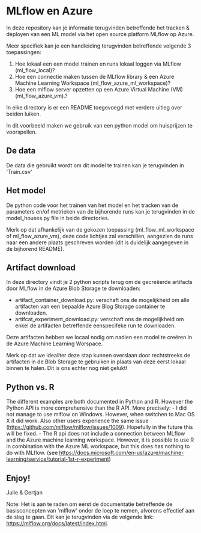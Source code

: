 # MLflow en Azure

In deze repository kan je informatie terugvinden betreffende het tracken & deployen van een ML model via het open source platform MLflow  op Azure. 

Meer specifiek kan je een handleiding terugvinden betreffende volgende 3 toepassingen:
  1. Hoe lokaal een een model trainen en runs lokaal loggen via MLflow (ml_flow_local)?
  1. Hoe een connectie maken tussen de MLflow library & een Azure Machine Learning Workspace (ml_flow_azure_ml_workspace)? 
  3. Hoe een mlflow server opzetten op een Azure Virtual Machine (VM) (ml_flow_azure_vm).?
  
In elke directory is er een README toegevoegd met verdere uitleg over beiden luiken. 

In dit voorbeeld maken we gebruik van een python model om huisprijzen te voorspellen. 

## De data

De data die gebruikt wordt om dit model te trainen kan je terugvinden in 'Train.csv'

## Het model

De python code voor het trainen van het model en het tracken van de parameters en/of metrieken van de bijhorende runs kan je terugvinden in de model_houses.py file in beide directories. 

Merk op dat afhankelijk van de gekozen toepassing (ml_flow_ml_workspace of ml_flow_azure_vm), deze code lichtjes zal verschillen, aangezien de runs naar een andere plaats geschreven worden (dit is duidelijk aangegeven in de bijhorend README). 

## Artifact download

In deze directory vindt je 2 python scripts terug om de gecreëerde artifacts door MLflow in de Azure Blob Storage te downloaden:
  - artifact_container_download.py: verschaft ons de mogelijkheid om alle artifacten van een bepaalde Azure Blog Storage container te downloaden. 
  - artifcat_experiment_download.py: verschaft ons de mogelijkheid om enkel de artifacten betreffende eenspecifeke run te downloaden.

Deze artifacten hebben we locaal nodig om nadien een model te creëren in de Azure Machine Learning Worspace. 

Merk op dat we idealiter deze stap kunnen overslaan door rechtstreeks de artifacten in de Blob Storage te gebruiken in plaats van deze eerst lokaal binnen te halen. Dit is ons echter nog niet gelukt!

## Python vs. R 

The different examples are both documented in Python and R.
However the Python API is more comprehensive than the R API. More precisely: 
      - I did not manage to use mlflow on Windows. However, when switchen to Mac OS X it did work. 
        Also other users experience the same issue (https://github.com/mlflow/mlflow/issues/1009).
        Hopefully in the future this will be fixed. 
      - The R api does not include a connection between MLflow and the Azure machine learning workspace. 
        However, it is possible to use R in combination with the Azure ML workspace, but this does has nothing to do with MLflow.
        (see https://docs.microsoft.com/en-us/azure/machine-learning/service/tutorial-1st-r-experiment) 

Enjoy!
--------------------------------------------------------------
Julie & Gertjan 

Note: Het is aan te raden om eerst de documentatie betreffende de basisconcepten van 'mlflow' onder de loep te nemen, alvorens effectief aan de slag te gaan. Dit kan je terugvinden via de volgende link:  https://mlflow.org/docs/latest/index.html.
